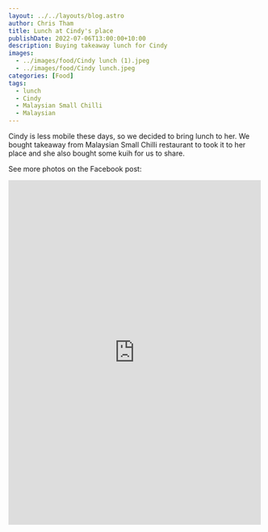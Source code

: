 ```yaml
---
layout: ../../layouts/blog.astro
author: Chris Tham
title: Lunch at Cindy's place
publishDate: 2022-07-06T13:00:00+10:00
description: Buying takeaway lunch for Cindy
images:
  - ../images/food/Cindy lunch (1).jpeg
  - ../images/food/Cindy lunch.jpeg
categories: [Food]
tags:
  - lunch
  - Cindy
  - Malaysian Small Chilli
  - Malaysian
---
```


Cindy is less mobile these days, so we decided to bring lunch to her. We
bought takeaway from Malaysian Small Chilli restaurant to took it to her place
and she also bought some kuih for us to share.

See more photos on the Facebook post:

<iframe src="https://www.facebook.com/plugins/post.php?href=https%3A%2F%2Fwww.facebook.com%2Fchris1.tham%2Fposts%2Fpfbid02AgTzVHnxuWpMZbUDNAHBf3X8ghiuy1UEDC1GkkrVQw3583ftSZ4dyMrkV8zka5oHl&show_text=true&width=500" width="500" height="684" style="border:none;overflow:hidden" scrolling="no" frameborder="0" allowfullscreen="true" allow="autoplay; clipboard-write; encrypted-media; picture-in-picture; web-share"></iframe>
